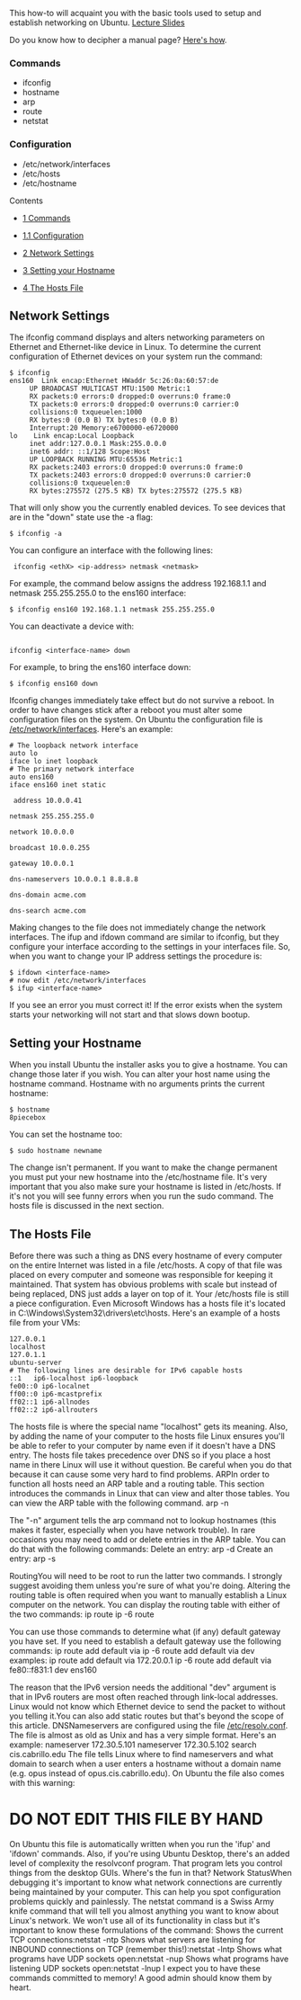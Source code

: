 This how-to will acquaint you with the basic tools used to setup and establish networking on Ubuntu.
  [Lecture Slides](https://docs.google.com/presentation/d/1JZLgIRUArmoUypjQK4mRo0xqUqOoVuPsGwAejlfNLjU/edit?usp=sharing)

Do you know how to decipher a manual page? [Here's how](../cis-191/deciphering_manual_pages.html).

### Commands 

  * ifconfig
  * hostname
  * arp
  * route
  * netstat

### Configuration 

  * /etc/network/interfaces
  * /etc/hosts
  * /etc/hostname

Contents
  - [1 Commands](#TOC_Commands)
  - [1.1 Configuration](#TOC_Configuration)

  - [2 Network Settings](#TOC_Network_Settings)
  - [3 Setting your Hostname](#TOC_Setting_your_Hostname)
  - [4 The Hosts File](#TOC_The_Hosts_File)

## Network Settings 

The ifconfig command displays and alters networking parameters on Ethernet and Ethernet-like device in Linux. To determine the current configuration of Ethernet devices on your system run the command:

```
$ ifconfig
ens160  Link encap:Ethernet HWaddr 5c:26:0a:60:57:de 
     UP BROADCAST MULTICAST MTU:1500 Metric:1
     RX packets:0 errors:0 dropped:0 overruns:0 frame:0
     TX packets:0 errors:0 dropped:0 overruns:0 carrier:0
     collisions:0 txqueuelen:1000
     RX bytes:0 (0.0 B) TX bytes:0 (0.0 B)
     Interrupt:20 Memory:e6700000-e6720000
lo    Link encap:Local Loopback 
     inet addr:127.0.0.1 Mask:255.0.0.0
     inet6 addr: ::1/128 Scope:Host
     UP LOOPBACK RUNNING MTU:65536 Metric:1
     RX packets:2403 errors:0 dropped:0 overruns:0 frame:0
     TX packets:2403 errors:0 dropped:0 overruns:0 carrier:0
     collisions:0 txqueuelen:0
     RX bytes:275572 (275.5 KB) TX bytes:275572 (275.5 KB)
```

That will only show you the currently enabled devices. To see devices that are in the "down" state use the -a flag:

```
$ ifconfig -a
```

You can configure an interface with the following lines:

```
 ifconfig <ethX> <ip-address> netmask <netmask>
```

For example, the command below assigns the address 192.168.1.1 and netmask 255.255.255.0 to the ens160 interface:

```
$ ifconfig ens160 192.168.1.1 netmask 255.255.255.0
```

You can deactivate a device with:

```
 
ifconfig <interface-name> down
```

For example, to bring the ens160 interface down:

```
$ ifconfig ens160 down
```

Ifconfig changes immediately take effect but do not survive a reboot. In order to have changes stick after a reboot you must alter some configuration files on the system. On Ubuntu the configuration file is [/etc/network/interfaces](http://manpages.ubuntu.com/manpages/trusty/man5/interfaces.5.html). Here's an example:

```
# The loopback network interface
auto lo
iface lo inet loopback
# The primary network interface
auto ens160
iface ens160 inet static
 
 address 10.0.0.41
 
netmask 255.255.255.0
 
network 10.0.0.0
 
broadcast 10.0.0.255
 
gateway 10.0.0.1
 
dns-nameservers 10.0.0.1 8.8.8.8
 
dns-domain acme.com
 
dns-search acme.com
```

Making changes to the file does not immediately change the network interfaces. The ifup and ifdown command are similar to ifconfig, but they configure your interface according to the settings in your interfaces file. So, when you want to change your IP address settings the procedure is:

```
$ ifdown <interface-name>
# now edit /etc/network/interfaces
$ ifup <interface-name>
```

If you see an error you must correct it! If the error exists when the system starts your networking will not start and that slows down bootup.

## Setting your Hostname 

When you install Ubuntu the installer asks you to give a hostname. You can change those later if you wish. You can alter your host name using the hostname command. Hostname with no arguments prints the current hostname:

```
$ hostname
8piecebox
```

You can set the hostname too:

```
$ sudo hostname newname
```

The change isn't permanent. If you want to make the change permanent you must put your new hostname into the /etc/hostname file. It's very important that you also make sure your hostname is listed in /etc/hosts. If it's not you will see funny errors when you run the sudo command. The hosts file is discussed in the next section.

## The Hosts File 

Before there was such a thing as DNS every hostname of every computer on the entire Internet was listed in a file /etc/hosts. A copy of that file was placed on every computer and someone was responsible for keeping it maintained. That system has obvious problems with scale but instead of being replaced, DNS just adds a layer on top of it. Your /etc/hosts file is still a piece configuration. Even Microsoft Windows has a hosts file it's located in C:\Windows\System32\drivers\etc\hosts. Here's an example of a hosts file from your VMs:

```
127.0.0.1 
localhost
127.0.1.1
ubuntu-server
# The following lines are desirable for IPv6 capable hosts
::1   ip6-localhost ip6-loopback
fe00::0 ip6-localnet
ff00::0 ip6-mcastprefix
ff02::1 ip6-allnodes
ff02::2 ip6-allrouters
```

The hosts file is where the special name "localhost" gets its meaning. Also, by adding the name of your computer to the hosts file Linux ensures you'll be able to refer to your computer by name even if it doesn't have a DNS entry. The hosts file takes precedence over DNS so if you place a host name in there Linux will use it without question. Be careful when you do that because it can cause some very hard to find problems.
ARPIn order to function all hosts need an ARP table and a routing table. This section introduces the commands in Linux that can view and alter those tables. You can view the ARP table with the following command.
  arp -n

The "-n" argument tells the arp command not to lookup hostnames (this makes it faster, especially when you have network trouble). In rare occasions you may need to add or delete entries in the ARP table. You can do that with the following commands:
  Delete an entry:
   arp -d <hostname>
  Create an entry:
   arp -s <hostname> <MAC Address>

RoutingYou will need to be root to run the latter two commands. I strongly suggest avoiding them unless you're sure of what you're doing. Altering the routing table is often required when you want to manually establish a Linux computer on the network. You can display the routing table with either of the two commands:
  ip route  ip -6 route

You can use those commands to determine what (if any) default gateway you have set. If you need to establish a default gateway use the following commands:
  ip route add default via <ipv4-address>
  ip -6 route add default via <ipv6-address> dev <device>
  examples:
   ip route add default via 172.20.0.1
   ip -6 route add default via fe80::f831:1 dev ens160

The reason that the IPv6 version needs the additional "dev" argument is that in IPv6 routers are most often reached through link-local addresses. Linux would not know which Ethernet device to send the packet to without you telling it.You can also add static routes but that's beyond the scope of this article.
DNSNameservers are configured using the file [/etc/resolv.conf](http://man7.org/linux/man-pages/man5/resolv.conf.5.html). The file is almost as old as Unix and has a very simple format. Here's an example:
 nameserver 172.30.5.101 nameserver 172.30.5.102 search cis.cabrillo.edu
The file tells Linux where to find nameservers and what domain to search when a user enters a hostname without a domain name (e.g. opus instead of opus.cis.cabrillo.edu). On Ubuntu the file also comes with this warning:
# DO NOT EDIT THIS FILE BY HAND
On Ubuntu this file is automatically written when you run the 'ifup' and 'ifdown' commands. Also, if you're using Ubuntu Desktop, there's an added level of complexity the resolvconf program. That program lets you control things from the desktop GUIs. Where's the fun in that?
Network StatusWhen debugging it's important to know what network connections are currently being maintained by your computer. This can help you spot configuration problems quickly and painlessly. The netstat command is a Swiss Army knife command that will tell you almost anything you want to know about Linux's network. We won't use all of its functionality in class but it's important to know these formulations of the command:
Shows the current TCP connections:netstat -ntp
Shows what servers are listening for INBOUND connections on TCP (remember this!):netstat -lntp
Shows what programs have UDP sockets open:netstat -nup
Shows what programs have listening UDP sockets open:netstat -lnup
I expect you to have these commands committed to memory! A good admin should know them by heart.
